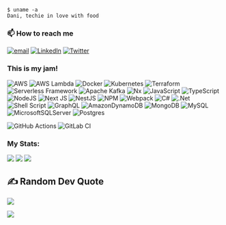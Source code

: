 ```shell
$ uname -a
Dani, techie in love with food
```

### 📫 How to reach me
 [![email](https://img.shields.io/badge/@overbit-lightgrey?style=for-the-badge)](mailto:2861984+overbit@users.noreply.github.com)
 [![LinkedIn](https://img.shields.io/badge/LinkedIn-%230077B5.svg?style=for-the-badge&logo=linkedin&logoColor=white)](https://linkedin.com/in/danieleiasella) 
 [![Twitter](https://img.shields.io/badge/Twitter-%231DA1F2.svg?style=for-the-badge&logo=Twitter&logoColor=white)](https://twitter.com/ov3rbit) 

### This is my jam!
![AWS](https://img.shields.io/badge/Amazon%20AWS-232F3E.svg?style=for-the-badge&logo=Amazon-AWS&logoColor=orange) 
![AWS Lambda](https://img.shields.io/badge/AWS%20Lambda-FF9900.svg?style=for-the-badge&logo=AWS-Lambda&logoColor=white) 
![Docker](https://img.shields.io/badge/docker-%230db7ed.svg?style=for-the-badge&logo=docker&logoColor=white) 
![Kubernetes](https://img.shields.io/badge/kubernetes-%23326ce5.svg?style=for-the-badge&logo=kubernetes&logoColor=white) 
![Terraform](https://img.shields.io/badge/terraform-%235835CC.svg?style=for-the-badge&logo=terraform&logoColor=white) 
![Serverless Framework](https://img.shields.io/badge/Serverless-FD5750.svg?style=for-the-badge&logo=Serverless&logoColor=white) 
![Apache Kafka](https://img.shields.io/badge/Apache%20Kafka-231F20.svg?style=for-the-badge&logo=Apache-Kafka&logoColor=cyan) 
![Nx](https://img.shields.io/badge/nx-143055?style=for-the-badge&logo=nx&logoColor=white) 
![JavaScript](https://img.shields.io/badge/javascript-%23323330.svg?style=for-the-badge&logo=javascript&logoColor=%23F7DF1E) 
![TypeScript](https://img.shields.io/badge/typescript-%23007ACC.svg?style=for-the-badge&logo=typescript&logoColor=white) 
![NodeJS](https://img.shields.io/badge/node.js-6DA55F?style=for-the-badge&logo=node.js&logoColor=white) 
![Next JS](https://img.shields.io/badge/Next-black?style=for-the-badge&logo=next.js&logoColor=white) 
![NestJS](https://img.shields.io/badge/nestjs-%23E0234E.svg?style=for-the-badge&logo=nestjs&logoColor=white) 
![NPM](https://img.shields.io/badge/NPM-%23CB3837.svg?style=for-the-badge&logo=npm&logoColor=white) 
![Webpack](https://img.shields.io/badge/webpack-%238DD6F9.svg?style=for-the-badge&logo=webpack&logoColor=black) 
![C#](https://img.shields.io/badge/c%23-%23239120.svg?style=for-the-badge&logo=c-sharp&logoColor=white) 
![.Net](https://img.shields.io/badge/.NET-5C2D91?style=for-the-badge&logo=.net&logoColor=white) 
![Shell Script](https://img.shields.io/badge/shell_script-%23121011.svg?style=for-the-badge&logo=gnu-bash&logoColor=green) 
![GraphQL](https://img.shields.io/badge/-GraphQL-E10098?style=for-the-badge&logo=graphql&logoColor=white) 
![AmazonDynamoDB](https://img.shields.io/badge/Amazon%20DynamoDB-4053D6?style=for-the-badge&logo=Amazon%20DynamoDB&logoColor=white) 
![MongoDB](https://img.shields.io/badge/MongoDB-%234ea94b.svg?style=for-the-badge&logo=mongodb&logoColor=white) 
![MySQL](https://img.shields.io/badge/mysql-%2300f.svg?style=for-the-badge&logo=mysql&logoColor=white) 
![MicrosoftSQLServer](https://img.shields.io/badge/Microsoft%20SQL%20Sever-CC2927?style=for-the-badge&logo=microsoft%20sql%20server&logoColor=white) 
![Postgres](https://img.shields.io/badge/postgres-%23316192.svg?style=for-the-badge&logo=postgresql&logoColor=white) 

![GitHub Actions](https://img.shields.io/badge/github%20actions-%232671E5.svg?style=for-the-badge&logo=githubactions&logoColor=white) 
![GitLab CI](https://img.shields.io/badge/gitlab%20ci-%23181717.svg?style=for-the-badge&logo=gitlab&logoColor=orange) 

### My Stats:
![](https://github-readme-stats.vercel.app/api?username=overbit&theme=gotham&hide_border=false&include_all_commits=true&count_private=true)
![](https://github-readme-streak-stats.herokuapp.com/?user=overbit&theme=gotham&hide_border=false)
![](https://github-readme-stats.vercel.app/api/top-langs/?username=overbit&theme=gotham&hide_border=false&include_all_commits=true&count_private=true&layout=compact)

<!--
## 🏆 GitHub Trophies
![](https://github-profile-trophy.vercel.app/?username=overbit&theme=darkhub&no-frame=false&no-bg=false&margin-w=4)
--> 
## ✍️ Random Dev Quote
![](https://quotes-github-readme.vercel.app/api?type=horizontal&theme=radical)

<!-- Proudly created with GPRM ( https://gprm.itsvg.in ) -->
[![](https://visitcount.itsvg.in/api?id=overbit&icon=0&color=3)](https://visitcount.itsvg.in)

